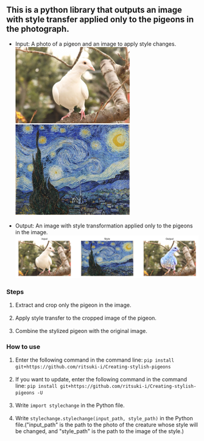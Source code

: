 <h2>This is a python library that outputs an image with style transfer applied only to the pigeons in the photograph.</h2>
<ul>
  <li>Input: A photo of a pigeon and an image to apply style changes.<br>
  <img src="/system_img_e_g/input_sample.jpg" width="300"><img src="/system_img_e_g/style_sample.jpg" width="300"></li><br>
  <li>Output: An image with style transformation applied only to the pigeons in the image.
  <img src="/system_img_e_g/output_sample.png" width="600"></li>
</ul>

<h3>Steps</h3>
<ol>
  <li>Extract and crop only the pigeon in the image.</li><br>
  <li>Apply style transfer to the cropped image of the pigeon.</li><br>
  <li>Combine the stylized pigeon with the original image.</li>
</ol>

<h3>How to use</h3>
<ol>
  <li>Enter the following command in the command line: <code>pip install git+https://github.com/ritsuki-i/Creating-stylish-pigeons</code></li><br>
  <li>If you want to update, enter the following command in the command line: <code>pip install git+https://github.com/ritsuki-i/Creating-stylish-pigeons -U</code></li><br>
  <li>Write <code>import stylechange</code> in the Python file.</li><br>
  <li>Write <code>stylechange.stylechange(input_path, style_path)</code> in the Python file.("input_path" is the path to the photo of the creature whose style will be changed, and "style_path" is the path to the image of the style.)</li>
</ol>